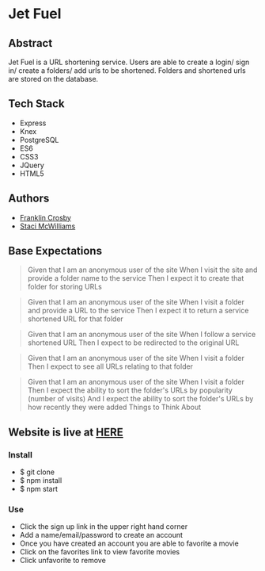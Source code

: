 # Jet Fuel

## Abstract

Jet Fuel is a URL shortening service. Users are able to create a login/ sign in/ create a folders/ add urls to be shortened. Folders and shortened urls are stored on the database.  

## Tech Stack

* Express
* Knex
* PostgreSQL
* ES6
* CSS3
* JQuery
* HTML5

## Authors

* [Franklin Crosby](https://github.com/Obleo33/)
* [Staci McWilliams](https://github.com/stacimcwilliams)

## Base Expectations

>Given that I am an anonymous user of the site
When I visit the site and provide a folder name to the service
Then I expect it to create that folder for storing URLs

>Given that I am an anonymous user of the site
When I visit a folder and provide a URL to the service
Then I expect it to return a service shortened URL for that folder

>Given that I am an anonymous user of the site
When I follow a service shortened URL
Then I expect to be redirected to the original URL

>Given that I am an anonymous user of the site
When I visit a folder
Then I expect to see all URLs relating to that folder

>Given that I am an anonymous user of the site
When I visit a folder
Then I expect the ability to sort the folder's URLs by popularity (number of visits)
And I expect the ability to sort the folder's URLs by how recently they were added
Things to Think About

## Website is live at [HERE](https://jetfuel-.herokuapp.com/)

### Install
* $ git clone
* $ npm install
* $ npm start

### Use
* Click the sign up link in the upper right hand corner
* Add a name/email/password to create an account
* Once you have created an account you are able to favorite a movie
* Click on the favorites link to view favorite movies
* Click unfavorite to remove